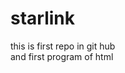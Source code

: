 # starlink
<html>
  <head>
    <title>this is first Repo <br></title>
    </head>
  <body>this is first repo in git hub<br>
     and first program of html    
    </body>
      
</html>
